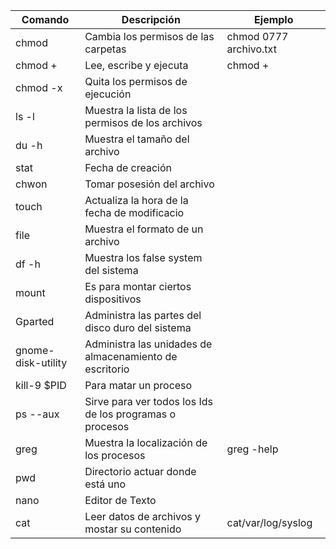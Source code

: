 
Comando| Descripción| Ejemplo|
|---|---|---|
chmod| Cambia los permisos de las carpetas| chmod 0777 archivo.txt|
chmod + |Lee, escribe y ejecuta |  chmod + |
chmod -x| Quita los permisos de ejecución|
ls -l| Muestra la lista de los permisos de los archivos| 
du -h| Muestra el tamaño del archivo| 
stat| Fecha de creación|
chwon|  Tomar posesión del archivo| 
touch| Actualiza la hora de la fecha de modificacio| 
file| Muestra el formato de un archivo|
df -h| Muestra los false system del sistema|
mount| Es para montar ciertos dispositivos|
Gparted| Administra las partes del disco duro del sistema|
gnome-disk-utility| Administra las unidades de almacenamiento de escritorio| 
kill-9 $PID| Para matar un proceso|
ps --aux| Sirve para ver todos los Ids de los programas o procesos|
greg| Muestra la localización de los procesos| greg -help|
pwd| Directorio actuar donde está uno|
nano|Editor de Texto|
cat| Leer datos de archivos y mostar su contenido| cat/var/log/syslog|
